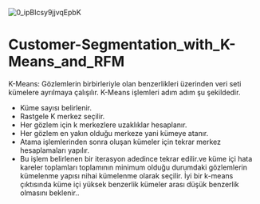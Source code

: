 ![0_ipBIcsy9jjvqEpbK](https://user-images.githubusercontent.com/76479205/127458655-f36c5553-2f30-49eb-b6d9-8ccc22a97195.png)
# Customer-Segmentation_with_K-Means_and_RFM

K-Means: Gözlemlerin birbirleriyle olan benzerlikleri üzerinden veri seti kümelere ayrılmaya çalışılır. K-Means işlemleri adım adım şu şekildedir. 
-	Küme sayısı belirlenir.
-	Rastgele K merkez seçilir.
-	Her gözlem için k merkezlere uzaklıklar hesaplanır. 
-	Her gözlem en yakın olduğu merkeze yani kümeye atanır.
-	Atama işlemlerinden sonra oluşan kümeler için tekrar merkez hesaplamaları yapılır.
-	Bu işlem belirlenen bir iterasyon adedince tekrar edilir.ve küme içi hata kareler toplamları toplamının minimum olduğu durumdaki gözlemlerin kümelenme yapısı nihai kümelenme olarak seçilir. 
İyi bir k-means çıktısında küme içi yüksek benzerlik kümeler arası düşük benzerlik olmasını beklenir.. 

